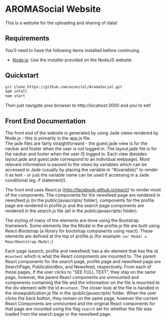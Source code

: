 # AROMASocial Website

This is a website for the uploading and sharing of data!

## Requirements

You'll need to have the following items installed before continuing.

  * [Node.js](http://nodejs.org): Use the installer provided on the NodeJS website.

## Quickstart

```bash
git clone https://github.com/aconital/AromaSocial.git
npm intall
npm start
```

Then just navigate your browser to http://locahost:3000 and you're set!

## Front End Documentation

The front end of the website is generated by using Jade views rendered by Node.js - this is primarily in the app.js file.  
The jade files are fairly straightforward - the guest.jade view is for the navbar and footer when the user is not logged in.  The layout.jade file is for the navbar and footer when the user IS logged in.  Each view (besides layout.jade and guest.jade correspond to an individual webpage).  Most relevant information is passed to the views by variables which can be accessed in Jade (usually by placing the variable in "#{variable}" to render it as text - or just the variable name can be used if accessing in a Jade conditional (eg. if statement)).

The front end uses React.js (http://facebook.github.io/react/) to render most of the components.  The components for the newsfeed page are rendered in newsfeed.js (in the public/javascripts/ folder), components for the profile page are rendered in profile.js and the search page components are rendered in the search.js file (all in the public/javascripts/ folder).

The styling of many of the elements are done using the Bootstrap framework.  Some elements like the Modal in the profile.js file are built using React-Bootstrap (a library for bootstrap components using react).  These elements are defined at the top of profile.js (for example: `var Modal = ReactBootstrap.Modal;`)

Each page (search, profile and newsfeed) has a div element that has the id `#content` which is what the React components are mounted to.  The parent React components for the search page, profile page and newsfeed page are SearchPage, PublicationBox, and Newsfeed, respectively.  From each of these pages, if the user clicks to "SEE FULL TEXT", they stay on the same page, however, the parent React components are unmounted and components containing the file and the information on the file is mounted to the div element with the id `#content`.  The closer look at the file is handled in the showpublication.js file in the /public/javascripts/ folder.  When the user clicks the back button, they remain on the same page, however the current React Components are unmounted and the original React components for that page are mounted using the flag `search` set for whether the file was loaded from the search page or the newsfeed page.  
 
